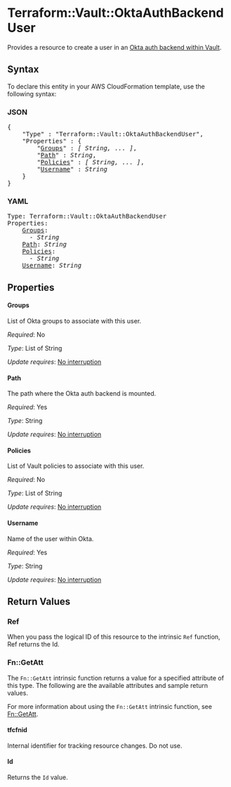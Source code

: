 # Terraform::Vault::OktaAuthBackendUser

Provides a resource to create a user in an
[Okta auth backend within Vault](https://www.vaultproject.io/docs/auth/okta.html).

## Syntax

To declare this entity in your AWS CloudFormation template, use the following syntax:

### JSON

<pre>
{
    "Type" : "Terraform::Vault::OktaAuthBackendUser",
    "Properties" : {
        "<a href="#groups" title="Groups">Groups</a>" : <i>[ String, ... ]</i>,
        "<a href="#path" title="Path">Path</a>" : <i>String</i>,
        "<a href="#policies" title="Policies">Policies</a>" : <i>[ String, ... ]</i>,
        "<a href="#username" title="Username">Username</a>" : <i>String</i>
    }
}
</pre>

### YAML

<pre>
Type: Terraform::Vault::OktaAuthBackendUser
Properties:
    <a href="#groups" title="Groups">Groups</a>: <i>
      - String</i>
    <a href="#path" title="Path">Path</a>: <i>String</i>
    <a href="#policies" title="Policies">Policies</a>: <i>
      - String</i>
    <a href="#username" title="Username">Username</a>: <i>String</i>
</pre>

## Properties

#### Groups

List of Okta groups to associate with this user.

_Required_: No

_Type_: List of String

_Update requires_: [No interruption](https://docs.aws.amazon.com/AWSCloudFormation/latest/UserGuide/using-cfn-updating-stacks-update-behaviors.html#update-no-interrupt)

#### Path

The path where the Okta auth backend is mounted.

_Required_: Yes

_Type_: String

_Update requires_: [No interruption](https://docs.aws.amazon.com/AWSCloudFormation/latest/UserGuide/using-cfn-updating-stacks-update-behaviors.html#update-no-interrupt)

#### Policies

List of Vault policies to associate with this user.

_Required_: No

_Type_: List of String

_Update requires_: [No interruption](https://docs.aws.amazon.com/AWSCloudFormation/latest/UserGuide/using-cfn-updating-stacks-update-behaviors.html#update-no-interrupt)

#### Username

Name of the user within Okta.

_Required_: Yes

_Type_: String

_Update requires_: [No interruption](https://docs.aws.amazon.com/AWSCloudFormation/latest/UserGuide/using-cfn-updating-stacks-update-behaviors.html#update-no-interrupt)

## Return Values

### Ref

When you pass the logical ID of this resource to the intrinsic `Ref` function, Ref returns the Id.

### Fn::GetAtt

The `Fn::GetAtt` intrinsic function returns a value for a specified attribute of this type. The following are the available attributes and sample return values.

For more information about using the `Fn::GetAtt` intrinsic function, see [Fn::GetAtt](https://docs.aws.amazon.com/AWSCloudFormation/latest/UserGuide/intrinsic-function-reference-getatt.html).

#### tfcfnid

Internal identifier for tracking resource changes. Do not use.

#### Id

Returns the <code>Id</code> value.

